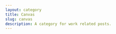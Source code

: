 ```yaml
---
layout: category
title: Canvas
slug: canvas
description: A category for work related posts.
---
```

